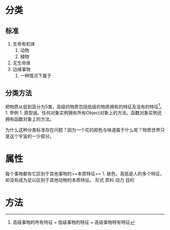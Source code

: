 # 分类
## 标准
1. 生命有机体
	1. 动物
	2. 植物
2. 无生命体
3. 边缘事物
	1. 一种情况下属于
## 分类方法
把物质从低到高分为5类，高级的物质包括低级的物质拥有的特征及没有的特征[^1]。
	1. 举例
		1. 原型链。任何对象实例拥有所有Object对象上的方法。函数对象实例还拥有函数对象上的方法。

为什么这种分类标准存在问题？因为一个花的颜色与味道属于什么呢？物质世界只是这个宇宙的一少部分。
# 属性
每个事物都有它区别于其他事物的==本质特征==
	1. 肤色，高低是人的多个特征，却没有成为足以区别于其他动物的本质特征。
形式
质料
动力
目的
# 方法

[^1]: 高级事物的所有特征 = 低级事物的特征 + 高级事物特有特征